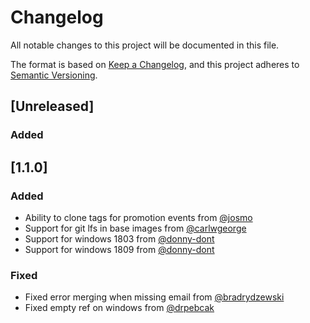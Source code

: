 # Changelog
All notable changes to this project will be documented in this file.

The format is based on [Keep a Changelog](https://keepachangelog.com/en/1.0.0/),
and this project adheres to [Semantic Versioning](https://semver.org/spec/v2.0.0.html).

## [Unreleased]
### Added

## [1.1.0]
### Added

- Ability to clone tags for promotion events from [@josmo](https://github.com/josme)
- Support for git lfs in base images from [@carlwgeorge](https://github.com/carlwgeorge)
- Support for windows 1803 from [@donny-dont](https://github.com/donny-dont)
- Support for windows 1809 from [@donny-dont](https://github.com/donny-dont)

### Fixed

- Fixed error merging when missing email from [@bradrydzewski](https://github.com/bradrydzewski)
- Fixed empty ref on windows from [@drpebcak](https://github.com/drpebcak)
